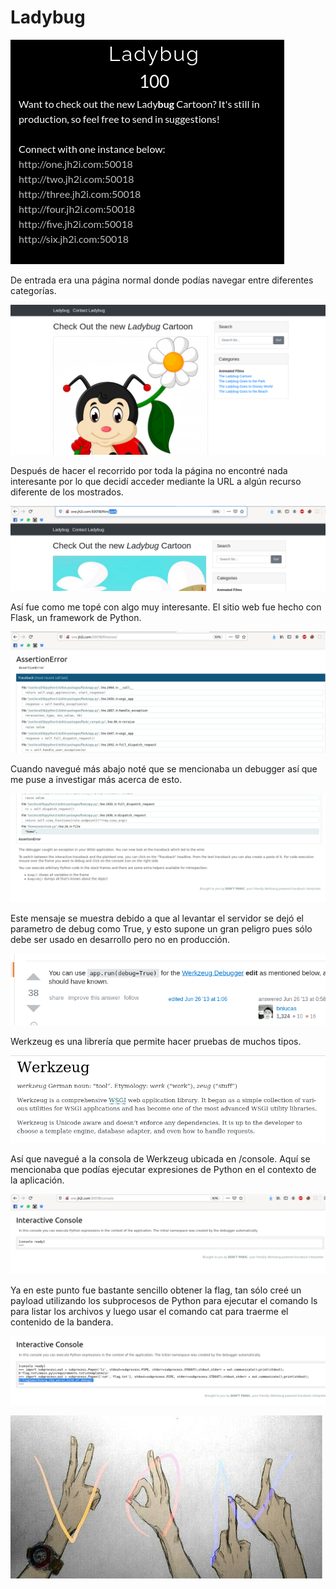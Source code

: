 # Ladybug

![CTF](img/1.jpg)

De entrada era una página normal donde podías navegar entre diferentes categorías.

![CTF](img/2.jpg)

Después de hacer el recorrido por toda la página no encontré nada interesante por lo que decidí
acceder mediante la URL a algún recurso diferente de los mostrados.

![CTF](img/3.jpg)

Así fue como me topé con algo muy interesante. El sitio web fue hecho con Flask, un framework de Python.

![CTF](img/4.jpg)

Cuando navegué más abajo noté que se mencionaba un debugger así que me puse a investigar más acerca de esto.

![CTF](img/5.jpg)

Este mensaje se muestra debido a que al levantar el servidor se dejó el parametro de debug como True, y esto
supone un gran peligro pues sólo debe ser usado en desarrollo pero no en producción.

![CTF](img/6.jpg)

Werkzeug es una librería que permite hacer pruebas de muchos tipos.

![CTF](img/7.jpg)

Así que navegué a la consola de Werkzeug ubicada en /console.
Aquí se mencionaba que podías ejecutar expresiones de Python en el contexto de la aplicación.

![CTF](img/8.jpg)

Ya en este punto fue bastante sencillo obtener la flag, tan sólo creé un payload utilizando los subprocesos
de Python para ejecutar el comando ls para listar los archivos y luego usar el comando cat para traerme
el contenido de la bandera.

![CTF](img/9.jpg)

![VON](../../von.jpg)